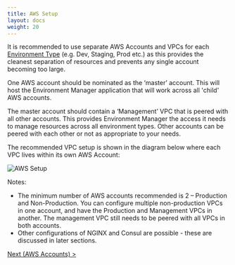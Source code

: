 ```yaml
---
title: AWS Setup
layout: docs
weight: 20
---
```


It is recommended to use separate AWS Accounts and VPCs for each [Environment Type](/environment-manager/docs/concepts#environment-types) (e.g. Dev, Staging, Prod etc.) as this provides the cleanest separation of resources and prevents any single account becoming too large.

One AWS account should be nominated as the ‘master’ account. This will host the Environment Manager application that will work across all 'child' AWS accounts.

The master account should contain a ‘Management’ VPC that is peered with all other accounts. This provides Environment Manager the access it needs to manage resources across all environment types. Other accounts can be peered with each other or not as appropriate to your needs.

The recommended VPC setup is shown in the diagram below where each VPC lives within its own AWS Account:

![AWS Setup](/environment-manager/assets/images/aws-setup.png)

Notes:

-	The minimum number of AWS accounts recommended is 2 – Production and Non-Production. You can configure multiple non-production VPCs in one account, and have the Production and Management VPCs in another. The management VPC still needs to be peered with all VPCs in both accounts.
-	Other configurations of NGINX and Consul are possible - these are discussed in later sections.

[Next (AWS Accounts) >](/environment-manager/docs/setup/aws-accounts)